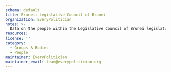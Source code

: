 ```yaml
---
schema: default
title: Brunei: Legislative Council of Brunei
organization: EveryPolitician
notes: >-
  Data on the people within the Legislative Council of Brunei legislature of Brunei.
resources:
license: ''
category:
  - Groups & Bodies
  - People
maintainer: EveryPolitician
maintainer_email: team@everypolitician.org
---
```

